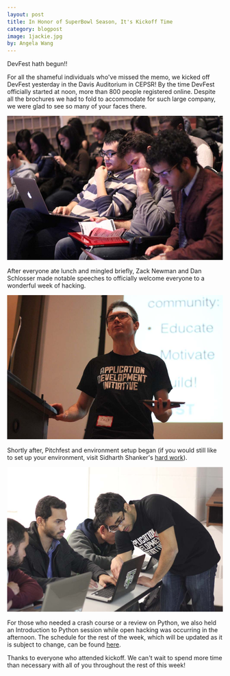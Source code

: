 ```yaml
---
layout: post
title: In Honor of SuperBowl Season, It's Kickoff Time
category: blogpost
image: 1jackie.jpg
by: Angela Wang
---
```

DevFest hath begun!!

For all the shameful individuals who've missed the memo, we kicked off DevFest yesterday in the Davis Auditorium in CEPSR! By the time DevFest officially started at noon, more than 800 people registered online. Despite all the brochures we had to fold to accommodate for such large company, we were glad to see so many of your faces there.

![crowd](/img/1crowd.jpg) 

After everyone ate lunch and mingled briefly, Zack Newman and Dan Schlosser made notable speeches to officially welcome everyone to a wonderful week of hacking. 

![Zack](/img/1zack.jpg)

Shortly after, Pitchfest and environment setup began (if you would still like to set up your environment, visit Sidharth Shanker's [hard work](http://squidarth.github.io/Devfest-Environment-Setup/)). 

![sid](/img/1sid.jpg)

For those who needed a crash course or a review on Python, we also held an Introduction to Python session while open hacking was occurring in the afternoon. The schedule for the rest of the week, which will be updated as it is subject to change, can be found [here](http://adicu.com/devfest/).

Thanks to everyone who attended kickoff. We can't wait to spend more time than necessary with all of you throughout the rest of this week!

